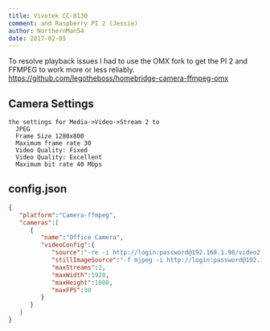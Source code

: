 ```yaml
---
title: Vivotek CC-8130
comment: and Raspberry PI 2 (Jessie)
author: NorthernMan54
date: 2017-02-05
---
```

To resolve playback issues I had to use the OMX fork to get the PI 2 and FFMPEG to work more or less reliably.
<https://github.com/legotheboss/homebridge-camera-ffmpeg-omx>

## Camera Settings

    the settings for Media->Video->Stream 2 to
      JPEG
      Frame Size 1280x800
      Maximum frame rate 30
      Video Quality: Fixed
      Video Quality: Excellent
      Maximum bit rate 40 Mbps

## config.json

```json
{
   "platform":"Camera-ffmpeg",
   "cameras":[
      {
         "name":"Office Camera",
         "videoConfig":{
            "source":"-re -i http://login:password@192.168.1.98/video2.mjpg",
            "stillImageSource":"-f mjpeg -i http://login:password@192.168.1.98/cgi-bin/viewer/video.jpg",
            "maxStreams":2,
            "maxWidth":1920,
            "maxHeight":1080,
            "maxFPS":30
         }
      }
   ]
}
```
